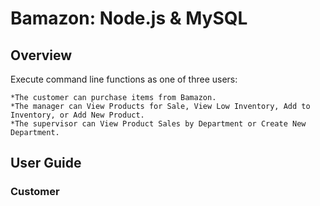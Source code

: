 # Bamazon: Node.js & MySQL

## Overview

Execute command line functions as one of three users:

	*The customer can purchase items from Bamazon.
	*The manager can View Products for Sale, View Low Inventory, Add to Inventory, or Add New Product.
	*The supervisor can View Product Sales by Department or Create New Department.

## User Guide

### Customer
